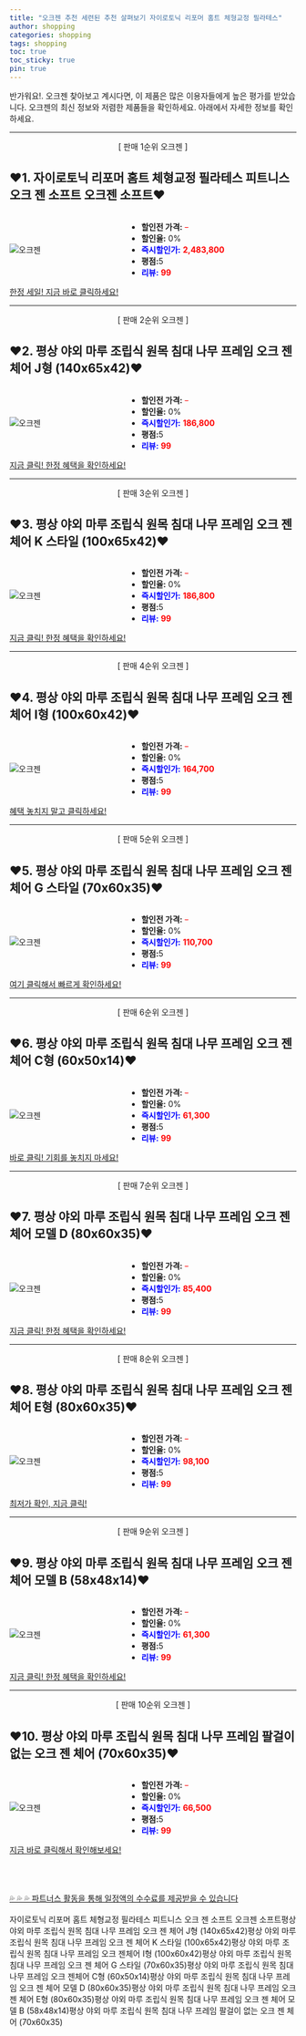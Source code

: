 ```yaml
---
title: "오크젠 추천 세련된 추천 살펴보기 자이로토닉 리포머 홈트 체형교정 필라테스"
author: shopping
categories: shopping
tags: shopping
toc: true
toc_sticky: true
pin: true
---
```

반가워요!. 오크젠 찾아보고 계시다면, 이 제품은 많은 이용자들에게 높은 평가를 받았습니다. 오크젠의 최신 정보와 저렴한 제품들을 확인하세요. 아래에서 자세한 정보를 확인하세요.

---
<p class="toplist" style="margin: 0 auto; display: block; width: fit-content;">[ 판매 1순위 오크젠 ]</p>

<h2><strong>❤️1. 자이로토닉 리포머 홈트 체형교정 필라테스 피트니스 오크 젠 소프트 오크젠 소프트❤️</strong></h2>

<div style="display: flex; align-items: center;">
    <div style="flex: 0.4;">
        <img src="https://thumbnail10.coupangcdn.com/thumbnails/remote/230x230ex/image/vendor_inventory/051c/85ab4972c42f35e1c0d780c6dfc276a76599ca331437281410d0200d2310.jpg" alt="오크젠" style="max-width: 100%;">
    </div>
    <div style="flex: 0.6; margin-left: 10px;">
        <ul>
            <li><strong>할인전 가격:</strong> <del style="color: red;">-</del></li>
            <li><strong>할인율:</strong> 0%</li>
            <li><span style='color:blue'><strong>즉시할인가:</strong></span> <span style='color:red'><strong>2,483,800</strong></span></li>
            <li><strong>평점:</strong>5</li>
            <li><span style='color:blue'><strong>리뷰:</strong></span> <span style='color:red'><strong>99</strong></span></li>
        </ul>
    </div>
</div>
<div class="center">
    <a href="https://selin100587.github.io?lptag=AF9450613&subid=githubio&pageKey=7723476231&traceid=V0-153&itemId=20734373883&vendorItemId=87804905690" class="myButton">
        한정 세일! 지금 바로 클릭하세요!
    </a>
</div>


---
<p class="toplist" style="margin: 0 auto; display: block; width: fit-content;">[ 판매 2순위 오크젠 ]</p>

<h2><strong>❤️2. 평상 야외 마루 조립식 원목 침대 나무 프레임 오크 젠 체어 J형 (140x65x42)❤️</strong></h2>

<div style="display: flex; align-items: center;">
    <div style="flex: 0.4;">
        <img src="https://thumbnail7.coupangcdn.com/thumbnails/remote/230x230ex/image/vendor_inventory/8016/049533cce4ac613399d6246b99bea8d1e6cfcc2740ec4b4bb897763bcb7e.jpg" alt="오크젠" style="max-width: 100%;">
    </div>
    <div style="flex: 0.6; margin-left: 10px;">
        <ul>
            <li><strong>할인전 가격:</strong> <del style="color: red;">-</del></li>
            <li><strong>할인율:</strong> 0%</li>
            <li><span style='color:blue'><strong>즉시할인가:</strong></span> <span style='color:red'><strong>186,800</strong></span></li>
            <li><strong>평점:</strong>5</li>
            <li><span style='color:blue'><strong>리뷰:</strong></span> <span style='color:red'><strong>99</strong></span></li>
        </ul>
    </div>
</div>
<div class="center">
    <a href="https://selin100587.github.io?lptag=AF9450613&subid=githubio&pageKey=7994578271&traceid=V0-153&itemId=22232594883&vendorItemId=89278467914" class="myButton">
        지금 클릭! 한정 혜택을 확인하세요!
    </a>
</div>


---
<p class="toplist" style="margin: 0 auto; display: block; width: fit-content;">[ 판매 3순위 오크젠 ]</p>

<h2><strong>❤️3. 평상 야외 마루 조립식 원목 침대 나무 프레임 오크 젠 체어 K 스타일 (100x65x42)❤️</strong></h2>

<div style="display: flex; align-items: center;">
    <div style="flex: 0.4;">
        <img src="https://thumbnail7.coupangcdn.com/thumbnails/remote/230x230ex/image/vendor_inventory/8016/049533cce4ac613399d6246b99bea8d1e6cfcc2740ec4b4bb897763bcb7e.jpg" alt="오크젠" style="max-width: 100%;">
    </div>
    <div style="flex: 0.6; margin-left: 10px;">
        <ul>
            <li><strong>할인전 가격:</strong> <del style="color: red;">-</del></li>
            <li><strong>할인율:</strong> 0%</li>
            <li><span style='color:blue'><strong>즉시할인가:</strong></span> <span style='color:red'><strong>186,800</strong></span></li>
            <li><strong>평점:</strong>5</li>
            <li><span style='color:blue'><strong>리뷰:</strong></span> <span style='color:red'><strong>99</strong></span></li>
        </ul>
    </div>
</div>
<div class="center">
    <a href="https://selin100587.github.io?lptag=AF9450613&subid=githubio&pageKey=7994578271&traceid=V0-153&itemId=22232594899&vendorItemId=89278467979" class="myButton">
        지금 클릭! 한정 혜택을 확인하세요!
    </a>
</div>


---
<p class="toplist" style="margin: 0 auto; display: block; width: fit-content;">[ 판매 4순위 오크젠 ]</p>

<h2><strong>❤️4. 평상 야외 마루 조립식 원목 침대 나무 프레임 오크 젠체어 I형 (100x60x42)❤️</strong></h2>

<div style="display: flex; align-items: center;">
    <div style="flex: 0.4;">
        <img src="https://thumbnail7.coupangcdn.com/thumbnails/remote/230x230ex/image/vendor_inventory/8016/049533cce4ac613399d6246b99bea8d1e6cfcc2740ec4b4bb897763bcb7e.jpg" alt="오크젠" style="max-width: 100%;">
    </div>
    <div style="flex: 0.6; margin-left: 10px;">
        <ul>
            <li><strong>할인전 가격:</strong> <del style="color: red;">-</del></li>
            <li><strong>할인율:</strong> 0%</li>
            <li><span style='color:blue'><strong>즉시할인가:</strong></span> <span style='color:red'><strong>164,700</strong></span></li>
            <li><strong>평점:</strong>5</li>
            <li><span style='color:blue'><strong>리뷰:</strong></span> <span style='color:red'><strong>99</strong></span></li>
        </ul>
    </div>
</div>
<div class="center">
    <a href="https://selin100587.github.io?lptag=AF9450613&subid=githubio&pageKey=7994578271&traceid=V0-153&itemId=22232594882&vendorItemId=89278467908" class="myButton">
        혜택 놓치지 말고 클릭하세요!
    </a>
</div>


---
<p class="toplist" style="margin: 0 auto; display: block; width: fit-content;">[ 판매 5순위 오크젠 ]</p>

<h2><strong>❤️5. 평상 야외 마루 조립식 원목 침대 나무 프레임 오크 젠 체어 G 스타일 (70x60x35)❤️</strong></h2>

<div style="display: flex; align-items: center;">
    <div style="flex: 0.4;">
        <img src="https://thumbnail7.coupangcdn.com/thumbnails/remote/230x230ex/image/vendor_inventory/8016/049533cce4ac613399d6246b99bea8d1e6cfcc2740ec4b4bb897763bcb7e.jpg" alt="오크젠" style="max-width: 100%;">
    </div>
    <div style="flex: 0.6; margin-left: 10px;">
        <ul>
            <li><strong>할인전 가격:</strong> <del style="color: red;">-</del></li>
            <li><strong>할인율:</strong> 0%</li>
            <li><span style='color:blue'><strong>즉시할인가:</strong></span> <span style='color:red'><strong>110,700</strong></span></li>
            <li><strong>평점:</strong>5</li>
            <li><span style='color:blue'><strong>리뷰:</strong></span> <span style='color:red'><strong>99</strong></span></li>
        </ul>
    </div>
</div>
<div class="center">
    <a href="https://selin100587.github.io?lptag=AF9450613&subid=githubio&pageKey=7994578271&traceid=V0-153&itemId=22232594890&vendorItemId=89278467946" class="myButton">
        여기 클릭해서 빠르게 확인하세요!
    </a>
</div>


---
<p class="toplist" style="margin: 0 auto; display: block; width: fit-content;">[ 판매 6순위 오크젠 ]</p>

<h2><strong>❤️6. 평상 야외 마루 조립식 원목 침대 나무 프레임 오크 젠체어 C형 (60x50x14)❤️</strong></h2>

<div style="display: flex; align-items: center;">
    <div style="flex: 0.4;">
        <img src="https://thumbnail7.coupangcdn.com/thumbnails/remote/230x230ex/image/vendor_inventory/8016/049533cce4ac613399d6246b99bea8d1e6cfcc2740ec4b4bb897763bcb7e.jpg" alt="오크젠" style="max-width: 100%;">
    </div>
    <div style="flex: 0.6; margin-left: 10px;">
        <ul>
            <li><strong>할인전 가격:</strong> <del style="color: red;">-</del></li>
            <li><strong>할인율:</strong> 0%</li>
            <li><span style='color:blue'><strong>즉시할인가:</strong></span> <span style='color:red'><strong>61,300</strong></span></li>
            <li><strong>평점:</strong>5</li>
            <li><span style='color:blue'><strong>리뷰:</strong></span> <span style='color:red'><strong>99</strong></span></li>
        </ul>
    </div>
</div>
<div class="center">
    <a href="https://selin100587.github.io?lptag=AF9450613&subid=githubio&pageKey=7994578271&traceid=V0-153&itemId=22232594887&vendorItemId=89278467926" class="myButton">
        바로 클릭! 기회를 놓치지 마세요!
    </a>
</div>


---
<p class="toplist" style="margin: 0 auto; display: block; width: fit-content;">[ 판매 7순위 오크젠 ]</p>

<h2><strong>❤️7. 평상 야외 마루 조립식 원목 침대 나무 프레임 오크 젠 체어 모델 D (80x60x35)❤️</strong></h2>

<div style="display: flex; align-items: center;">
    <div style="flex: 0.4;">
        <img src="https://thumbnail7.coupangcdn.com/thumbnails/remote/230x230ex/image/vendor_inventory/8016/049533cce4ac613399d6246b99bea8d1e6cfcc2740ec4b4bb897763bcb7e.jpg" alt="오크젠" style="max-width: 100%;">
    </div>
    <div style="flex: 0.6; margin-left: 10px;">
        <ul>
            <li><strong>할인전 가격:</strong> <del style="color: red;">-</del></li>
            <li><strong>할인율:</strong> 0%</li>
            <li><span style='color:blue'><strong>즉시할인가:</strong></span> <span style='color:red'><strong>85,400</strong></span></li>
            <li><strong>평점:</strong>5</li>
            <li><span style='color:blue'><strong>리뷰:</strong></span> <span style='color:red'><strong>99</strong></span></li>
        </ul>
    </div>
</div>
<div class="center">
    <a href="https://selin100587.github.io?lptag=AF9450613&subid=githubio&pageKey=7994578271&traceid=V0-153&itemId=22232594891&vendorItemId=89278467954" class="myButton">
        지금 클릭! 한정 혜택을 확인하세요!
    </a>
</div>


---
<p class="toplist" style="margin: 0 auto; display: block; width: fit-content;">[ 판매 8순위 오크젠 ]</p>

<h2><strong>❤️8. 평상 야외 마루 조립식 원목 침대 나무 프레임 오크 젠 체어 E형 (80x60x35)❤️</strong></h2>

<div style="display: flex; align-items: center;">
    <div style="flex: 0.4;">
        <img src="https://thumbnail7.coupangcdn.com/thumbnails/remote/230x230ex/image/vendor_inventory/8016/049533cce4ac613399d6246b99bea8d1e6cfcc2740ec4b4bb897763bcb7e.jpg" alt="오크젠" style="max-width: 100%;">
    </div>
    <div style="flex: 0.6; margin-left: 10px;">
        <ul>
            <li><strong>할인전 가격:</strong> <del style="color: red;">-</del></li>
            <li><strong>할인율:</strong> 0%</li>
            <li><span style='color:blue'><strong>즉시할인가:</strong></span> <span style='color:red'><strong>98,100</strong></span></li>
            <li><strong>평점:</strong>5</li>
            <li><span style='color:blue'><strong>리뷰:</strong></span> <span style='color:red'><strong>99</strong></span></li>
        </ul>
    </div>
</div>
<div class="center">
    <a href="https://selin100587.github.io?lptag=AF9450613&subid=githubio&pageKey=7994578271&traceid=V0-153&itemId=22232594892&vendorItemId=89278467959" class="myButton">
        최저가 확인, 지금 클릭!
    </a>
</div>


---
<p class="toplist" style="margin: 0 auto; display: block; width: fit-content;">[ 판매 9순위 오크젠 ]</p>

<h2><strong>❤️9. 평상 야외 마루 조립식 원목 침대 나무 프레임 오크 젠 체어 모델 B (58x48x14)❤️</strong></h2>

<div style="display: flex; align-items: center;">
    <div style="flex: 0.4;">
        <img src="https://thumbnail7.coupangcdn.com/thumbnails/remote/230x230ex/image/vendor_inventory/8016/049533cce4ac613399d6246b99bea8d1e6cfcc2740ec4b4bb897763bcb7e.jpg" alt="오크젠" style="max-width: 100%;">
    </div>
    <div style="flex: 0.6; margin-left: 10px;">
        <ul>
            <li><strong>할인전 가격:</strong> <del style="color: red;">-</del></li>
            <li><strong>할인율:</strong> 0%</li>
            <li><span style='color:blue'><strong>즉시할인가:</strong></span> <span style='color:red'><strong>61,300</strong></span></li>
            <li><strong>평점:</strong>5</li>
            <li><span style='color:blue'><strong>리뷰:</strong></span> <span style='color:red'><strong>99</strong></span></li>
        </ul>
    </div>
</div>
<div class="center">
    <a href="https://selin100587.github.io?lptag=AF9450613&subid=githubio&pageKey=7994578271&traceid=V0-153&itemId=22232594884&vendorItemId=89278467922" class="myButton">
        지금 클릭! 한정 혜택을 확인하세요!
    </a>
</div>


---
<p class="toplist" style="margin: 0 auto; display: block; width: fit-content;">[ 판매 10순위 오크젠 ]</p>

<h2><strong>❤️10. 평상 야외 마루 조립식 원목 침대 나무 프레임 팔걸이 없는 오크 젠 체어 (70x60x35)❤️</strong></h2>

<div style="display: flex; align-items: center;">
    <div style="flex: 0.4;">
        <img src="https://thumbnail7.coupangcdn.com/thumbnails/remote/230x230ex/image/vendor_inventory/8016/049533cce4ac613399d6246b99bea8d1e6cfcc2740ec4b4bb897763bcb7e.jpg" alt="오크젠" style="max-width: 100%;">
    </div>
    <div style="flex: 0.6; margin-left: 10px;">
        <ul>
            <li><strong>할인전 가격:</strong> <del style="color: red;">-</del></li>
            <li><strong>할인율:</strong> 0%</li>
            <li><span style='color:blue'><strong>즉시할인가:</strong></span> <span style='color:red'><strong>66,500</strong></span></li>
            <li><strong>평점:</strong>5</li>
            <li><span style='color:blue'><strong>리뷰:</strong></span> <span style='color:red'><strong>99</strong></span></li>
        </ul>
    </div>
</div>
<div class="center">
    <a href="https://selin100587.github.io?lptag=AF9450613&subid=githubio&pageKey=7994578271&traceid=V0-153&itemId=22232594894&vendorItemId=89278467963" class="myButton">
        지금 바로 클릭해서 확인해보세요!
    </a>
</div>

<br><br><br>[💦 💦 💦 파트너스 활동을 통해 일정액의 수수료를 제공받을 수 있습니다](https://link.coupang.com/a/bcpT2c)<br><br>자이로토닉 리포머 홈트 체형교정 필라테스 피트니스 오크 젠 소프트 오크젠 소프트평상 야외 마루 조립식 원목 침대 나무 프레임 오크 젠 체어 J형 (140x65x42)평상 야외 마루 조립식 원목 침대 나무 프레임 오크 젠 체어 K 스타일 (100x65x42)평상 야외 마루 조립식 원목 침대 나무 프레임 오크 젠체어 I형 (100x60x42)평상 야외 마루 조립식 원목 침대 나무 프레임 오크 젠 체어 G 스타일 (70x60x35)평상 야외 마루 조립식 원목 침대 나무 프레임 오크 젠체어 C형 (60x50x14)평상 야외 마루 조립식 원목 침대 나무 프레임 오크 젠 체어 모델 D (80x60x35)평상 야외 마루 조립식 원목 침대 나무 프레임 오크 젠 체어 E형 (80x60x35)평상 야외 마루 조립식 원목 침대 나무 프레임 오크 젠 체어 모델 B (58x48x14)평상 야외 마루 조립식 원목 침대 나무 프레임 팔걸이 없는 오크 젠 체어 (70x60x35)